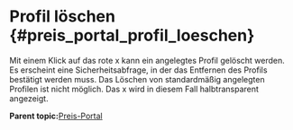 # Profil löschen {#preis_portal_profil_loeschen}

Mit einem Klick auf das rote x kann ein angelegtes Profil gelöscht werden. Es erscheint eine Sicherheitsabfrage, in der das Entfernen des Profils bestätigt werden muss. Das Löschen von standardmäßig angelegten Profilen ist nicht möglich. Das x wird in diesem Fall halbtransparent angezeigt.

**Parent topic:**[Preis-Portal](8_8_1c_Preis_Portal.md)

